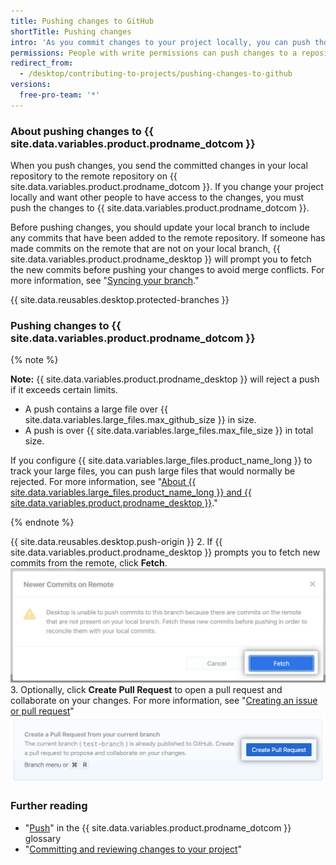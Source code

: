 ```yaml
---
title: Pushing changes to GitHub
shortTitle: Pushing changes
intro: 'As you commit changes to your project locally, you can push those changes to {{ site.data.variables.product.prodname_dotcom }} so that others may access them from the remote repository.'
permissions: People with write permissions can push changes to a repository.
redirect_from:
  - /desktop/contributing-to-projects/pushing-changes-to-github
versions:
  free-pro-team: '*'
---
```


### About pushing changes to {{ site.data.variables.product.prodname_dotcom }}

When you push changes, you send the committed changes in your local repository to the remote repository on {{ site.data.variables.product.prodname_dotcom }}. If you change your project locally and want other people to have access to the changes, you must push the changes to {{ site.data.variables.product.prodname_dotcom }}.

Before pushing changes, you should update your local branch to include any commits that have been added to the remote repository. If someone has made commits on the remote that are not on your local branch, {{ site.data.variables.product.prodname_desktop }} will prompt you to fetch the new commits before pushing your changes to avoid merge conflicts. For more information, see "[Syncing your branch](/desktop/contributing-to-projects/syncing-your-branch)."

{{ site.data.reusables.desktop.protected-branches }}

### Pushing changes to {{ site.data.variables.product.prodname_dotcom }}

{% note %}

**Note:** {{ site.data.variables.product.prodname_desktop }} will reject a push if it exceeds certain limits.

- A push contains a large file over {{ site.data.variables.large_files.max_github_size }} in size.
- A push is over {{ site.data.variables.large_files.max_file_size }} in total size.

If you configure {{ site.data.variables.large_files.product_name_long }} to track your large files, you can push large files that would normally be rejected. For more information, see "[About {{ site.data.variables.large_files.product_name_long }} and {{ site.data.variables.product.prodname_desktop }}](/desktop/getting-started-with-github-desktop/about-git-large-file-storage-and-github-desktop)."

{% endnote %}

{{ site.data.reusables.desktop.push-origin }}
2. If {{ site.data.variables.product.prodname_desktop }} prompts you to fetch new commits from the remote, click **Fetch**.
  ![The Fetch button](/assets/images/help/desktop/fetch-newer-commits.png)
3. Optionally, click **Create Pull Request** to open a pull request and collaborate on your changes. For more information, see "[Creating an issue or pull request](/desktop/contributing-to-projects/creating-an-issue-or-pull-request)"
  ![The Create Pull Request button](/assets/images/help/desktop/create-pull-request.png)

### Further reading
- "[Push](/github/getting-started-with-github/github-glossary/#push)" in the {{ site.data.variables.product.prodname_dotcom }} glossary
- "[Committing and reviewing changes to your project](/desktop/contributing-to-projects/committing-and-reviewing-changes-to-your-project)"

